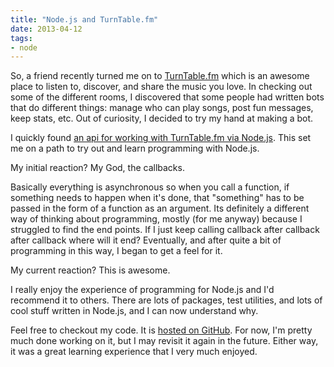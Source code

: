 ```yaml
---
title: "Node.js and TurnTable.fm"
date: 2013-04-12
tags: 
- node
---
```

So, a friend recently turned me on to [TurnTable.fm](https://turntable.fm) which is an awesome place to listen to, discover, and share the music you love. In checking out some of the different rooms, I discovered that some people had written bots that do different things: manage who can play songs, post fun messages, keep stats, etc. Out of curiosity, I decided to try my hand at making a bot.
<!--more-->
I quickly found [an api for working with TurnTable.fm via Node.js](https://github.com/alaingilbert/Turntable-API). This set me on a path to try out and learn programming with Node.js.

My initial reaction? My God, the callbacks.

Basically everything is asynchronous so when you call a function, if something needs to happen when it's done, that "something" has to be passed in the form of  a function as an argument. Its definitely a different way of thinking about programming, mostly (for me anyway) because I struggled to find the end points. If I just keep calling callback after callback after callback where will it end? Eventually, and after quite a bit of programming in this way, I began to get a feel for it.

My current reaction? This is awesome. 

I really enjoy the experience of programming for Node.js and I'd recommend it to others. There are lots of packages, test utilities, and lots of cool stuff written in Node.js, and I can now understand why.

Feel free to checkout my code. It is [hosted on GitHub](https://github.com/echosa/ImproverBot). For now, I'm pretty much done working on it, but I may revisit it again in the future. Either way, it was a great learning experience that I very much enjoyed.
